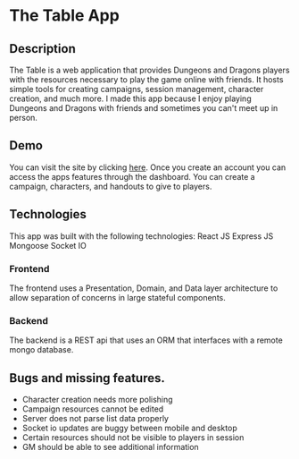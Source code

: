 # The Table App
## Description
The Table is a web application that provides Dungeons and Dragons players with the resources
necessary to play the game online with friends. It hosts simple tools for creating campaigns, session management, character creation, and much more. I made this app because I enjoy playing Dungeons and Dragons with friends and sometimes you can't meet up in person. 

## Demo
You can visit the site by clicking [here](http://thetable.us-east-1.elasticbeanstalk.com/).
Once you create an account you can access the apps features through the dashboard. You can create a campaign, characters, and handouts to give to players.

## Technologies
This app was built with the following technologies:
React JS
Express JS
Mongoose
Socket IO

### Frontend
The frontend uses a Presentation, Domain, and Data layer architecture to allow separation of concerns in large stateful components.

### Backend
The backend is a REST api that uses an ORM that interfaces with a remote mongo database.

## Bugs and missing features.
- Character creation needs more polishing
- Campaign resources cannot be edited
- Server does not parse list data properly
- Socket io updates are buggy between mobile and desktop
- Certain resources should not be visible to players in session
- GM should be able to see additional information
